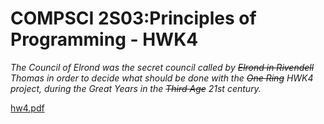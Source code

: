 # COMPSCI 2S03:Principles of Programming - HWK4
*The Council of Elrond was the secret council called by ~~Elrond in Rivendell~~ Thomas in order to decide what should be done with the ~~One Ring~~ HWK4 project, during the Great Years in the ~~Third Age~~ 21st century.*


[hw4.pdf](http://www.cas.mcmaster.ca/~borzoo/teaching/15/2S03/hw/hw4.pdf)
